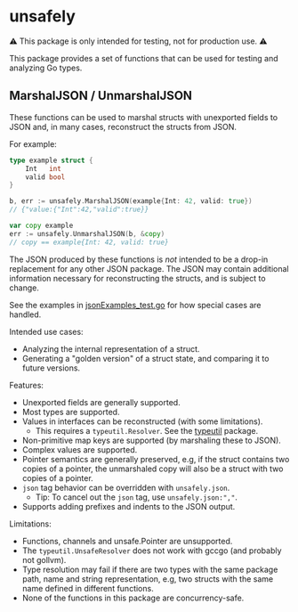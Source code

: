 # unsafely

⚠️ This package is only intended for testing, not for production use. ⚠️

This package provides a set of functions that can be used for testing and
analyzing Go types.

## MarshalJSON / UnmarshalJSON

These functions can be used to marshal structs with unexported fields to JSON
and, in many cases, reconstruct the structs from JSON.

For example:

```go
type example struct {
	Int   int
	valid bool
}

b, err := unsafely.MarshalJSON(example{Int: 42, valid: true})
// {"value:{"Int":42,"valid":true}}

var copy example
err := unsafely.UnmarshalJSON(b, &copy)
// copy == example{Int: 42, valid: true}
```

The JSON produced by these functions is *not* intended to be a drop-in
replacement for any other JSON package. The JSON may contain additional
information necessary for reconstructing the structs, and is subject to change.

See the examples in [jsonExamples_test.go](jsonExamples_test.go) for how special
cases are handled.

Intended use cases:

- Analyzing the internal representation of a struct.
- Generating a "golden version" of a struct state, and comparing it to future
versions.

Features:

- Unexported fields are generally supported.
- Most types are supported.
- Values in interfaces can be reconstructed (with some limitations).
  - This requires a `typeutil.Resolver`. See the [typeutil](typeutil) package.
- Non-primitive map keys are supported (by marshaling these to JSON).
- Complex values are supported.
- Pointer semantics are generally preserved, e.g, if the struct contains
  two copies of a pointer, the unmarshaled copy will also be a struct with
  two copies of a pointer.
- `json` tag behavior can be overridden with `unsafely.json`.
  - Tip: To cancel out the `json` tag, use `unsafely.json:","`. 
- Supports adding prefixes and indents to the JSON output.

Limitations:

- Functions, channels and unsafe.Pointer are unsupported.
- The `typeutil.UnsafeResolver` does not work with gccgo (and probably not gollvm).
- Type resolution may fail if there are two types with the same package path,
name and string representation, e.g, two structs with the same name defined in
different functions.
- None of the functions in this package are concurrency-safe.
